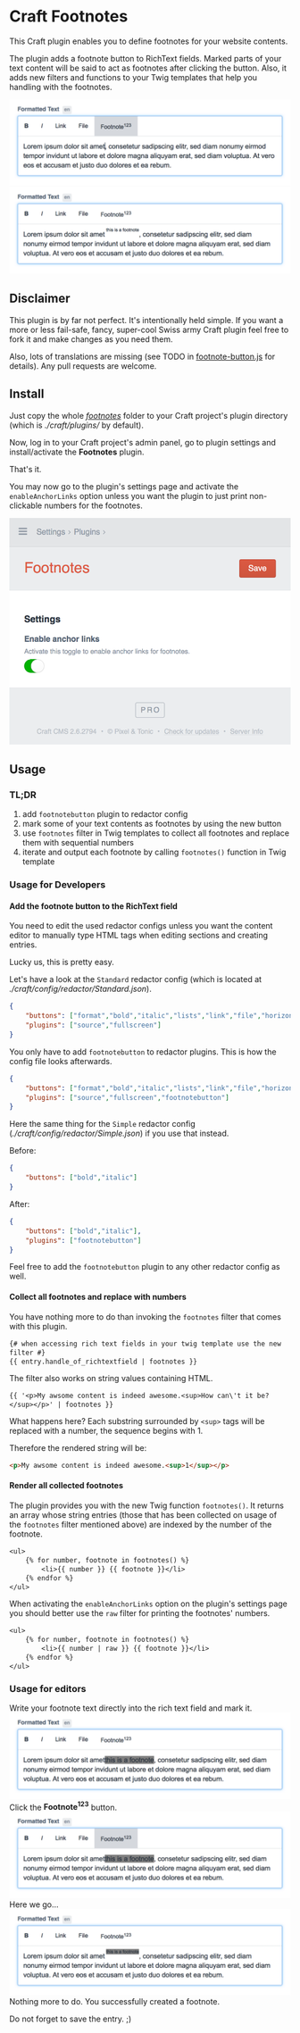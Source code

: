 # Craft Footnotes

This Craft plugin enables you to define footnotes for your website contents.

The plugin adds a footnote button to RichText fields. Marked parts of your text content will be said to act as footnotes after clicking the button.
Also, it adds new filters and functions to your Twig templates that help you handling with the footnotes.

![rich text field with footnote button](./README-pics/01.png)
![rich text field with text containing a footnote](./README-pics/05.png)

## Disclaimer

This plugin is by far not perfect. It's intentionally held simple. If you want a more or less fail-safe, fancy, super-cool Swiss army Craft plugin feel free to fork it and make changes as you need them.

Also, lots of translations are missing (see TODO in [footnote-button.js](./footnotes/resources/redactor-plugin/footnote-button.js) for details). Any pull requests are welcome.

## Install

Just copy the whole _[footnotes](./footnotes/)_ folder to your Craft project's plugin directory (which is _./craft/plugins/_ by default).

Now, log in to your Craft project's admin panel, go to plugin settings and install/activate the **Footnotes** plugin.

That's it.

You may now go to the plugin's settings page and activate the `enableAnchorLinks` option unless you want the plugin to just print non-clickable numbers for the footnotes.

![settings page with option to enable anchor links](./README-pics/setting-anchor-links.png)

## Usage

### TL;DR

1. add `footnotebutton` plugin to redactor config
2. mark some of your text contents as footnotes by using the new button
3. use `footnotes` filter in Twig templates to collect all footnotes and replace them with sequential numbers
4. iterate and output each footnote by calling `footnotes()` function in Twig template


### Usage for Developers

#### Add the footnote button to the RichText field

You need to edit the used redactor configs unless you want the content editor to manually type HTML tags when editing sections and creating entries.

Lucky us, this is pretty easy.

Let's have a look at the `Standard` redactor config (which is located at _./craft/config/redactor/Standard.json_).

```json
{
	"buttons": ["format","bold","italic","lists","link","file","horizontalrule"],
	"plugins": ["source","fullscreen"]
}
```

You only have to add `footnotebutton` to redactor plugins. This is how the config file looks afterwards.


```json
{
	"buttons": ["format","bold","italic","lists","link","file","horizontalrule"],
	"plugins": ["source","fullscreen","footnotebutton"]
}
```

Here the same thing for the `Simple` redactor config (_./craft/config/redactor/Simple.json_) if you use that instead.

Before:

```json
{
	"buttons": ["bold","italic"]
}
```

After:


```json
{
	"buttons": ["bold","italic"],
	"plugins": ["footnotebutton"]
}
```

Feel free to add the `footnotebutton` plugin to any other redactor config as well.

#### Collect all footnotes and replace with numbers

You have nothing more to do than invoking the `footnotes` filter that comes with this plugin.

```twig
{# when accessing rich text fields in your twig template use the new filter #}
{{ entry.handle_of_richtextfield | footnotes }}
```

The filter also works on string values containing HTML.

```twig
{{ '<p>My awsome content is indeed awesome.<sup>How can\'t it be?</sup></p>' | footnotes }}
```

What happens here? Each substring surrounded by `<sup>` tags will be replaced with a number, the sequence begins with 1.

Therefore the rendered string will be:

```html
<p>My awsome content is indeed awesome.<sup>1</sup></p>
```

#### Render all collected footnotes

The plugin provides you with the new Twig function `footnotes()`. It returns an array whose string entries (those that has been collected on usage of the `footnotes` filter mentioned above) are indexed by the number of the footnote.

```twig
<ul>
	{% for number, footnote in footnotes() %}
		<li>{{ number }} {{ footnote }}</li>
	{% endfor %}
</ul>
```

When activating the `enableAnchorLinks` option on the plugin's settings page you should better use the `raw` filter for printing the footnotes' numbers.

```twig
<ul>
	{% for number, footnote in footnotes() %}
		<li>{{ number | raw }} {{ footnote }}</li>
	{% endfor %}
</ul>
```

### Usage for editors

Write your footnote text directly into the rich text field and mark it.
![mark text that has to become a footnote](./README-pics/02.png)
Click the **Footnote<sup>123</sup>** button.
![click the footnote button](./README-pics/03.png)
Here we go…
![congrats, you created a footnote](./README-pics/04.png)
Nothing more to do. You successfully created a footnote.

Do not forget to save the entry. ;)
